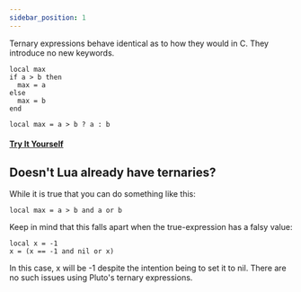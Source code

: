 ```yaml
---
sidebar_position: 1
---
```

Ternary expressions behave identical as to how they would in C. They introduce no new keywords.
```pluto showLineNumbers title="Old Code"
local max
if a > b then
  max = a
else
  max = b
end
```
```pluto showLineNumbers title="New Code"
local max = a > b ? a : b
```
#### [Try It Yourself](https://pluto-lang.org/web/#code=local%20a%20%3D%206%0Alocal%20b%20%3D%209%0A%0Alocal%20max%20%3D%20a%20%3E%20b%20%3F%20a%20%3A%20b%0A%0Aprint(max))

## Doesn't Lua already have ternaries?

While it is true that you can do something like this:

```pluto
local max = a > b and a or b
```

Keep in mind that this falls apart when the true-expression has a falsy value:

```pluto
local x = -1
x = (x == -1 and nil or x)
```

In this case, x will be -1 despite the intention being to set it to nil. There are no such issues using Pluto's ternary expressions.
